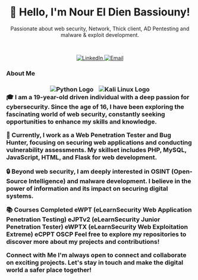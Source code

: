 <div align="center">
  <h1>👋 Hello, I'm Nour El Dien Bassiouny!</h1>
  <p>Passionate about web security, Network, Thick client, AD Pentesting and malware & exploit development.</p>
  <br>
  <p>
    <a href="https://www.linkedin.com/in/nour-el-dien-bassiouny-054674250/">
      <img src="https://img.shields.io/badge/LinkedIn-0077B5?style=for-the-badge&logo=linkedin&logoColor=white" alt="LinkedIn">
    </a>
    <a href="mailto:nourbassuni1@gmail.com">
      <img src="https://img.shields.io/badge/Email-D14836?style=for-the-badge&logo=gmail&logoColor=white" alt="Email">
    </a>
  </p>
</div>
<h3>About Me<h3>
<div align="center">
  <img src="https://img.icons8.com/color/48/000000/python.png" alt="Python Logo" style="margin-right: 10px;">
  <img src="https://img.icons8.com/color/48/000000/kali-linux.png" alt="Kali Linux Logo">
</div>
🎓 I am a 19-year-old driven individual with a deep passion for cybersecurity. Since the age of 16, I have been exploring the fascinating world of web security, constantly seeking opportunities to enhance my skills and knowledge.

💼 Currently, I work as a Web Penetration Tester and Bug Hunter, focusing on securing web applications and conducting vulnerability assessments. My skillset includes PHP, MySQL, JavaScript, HTML, and Flask for web development.

🔒 Beyond web security, I am deeply interested in OSINT (Open-Source Intelligence) and malware development. I believe in the power of information and its impact on securing digital systems.

📚 Courses Completed
eWPT (eLearnSecurity Web Application Penetration Testing)
eJPTv2 (eLearnSecurity Junior Penetration Tester)
eWPTX (eLearnSecurity Web Exploitation Extreme)
eCPPT
OSCP
Feel free to explore my repositories to discover more about my projects and contributions!

Connect with Me
I'm always open to connect and collaborate on exciting projects. Let's stay in touch and make the digital world a safer place together!

<div align="center">

</div>
